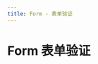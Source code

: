 ```yaml
---
title: Form - 表单验证
---
```



# Form 表单验证

<ClientOnly>
  <form-demos></form-demos>
</ClientOnly>

<form-attributes></form-attributes>